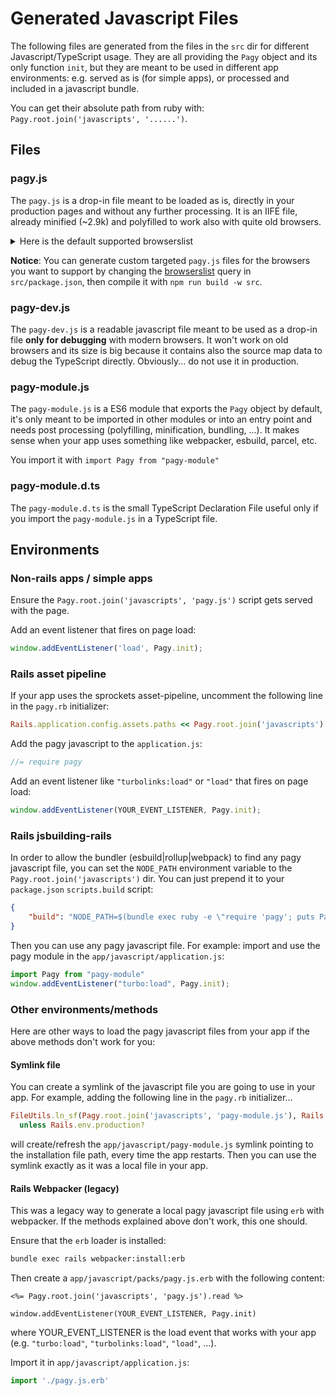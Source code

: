 # Generated Javascript Files

The following files are generated from the files in the `src` dir for different Javascript/TypeScript usage. They are all providing the `Pagy` object and its only function `init`, but they are meant to be used in different app environments: e.g. served as is (for simple apps), or processed and included in a javascript bundle.

You can get their absolute path from ruby with: `Pagy.root.join('javascripts', '......')`.

## Files

### pagy.js

The `pagy.js` is a drop-in file meant to be loaded as is, directly in your production pages and without any further processing. It is an IIFE file, already minified (~2.9k) and polyfilled to work also with quite old browsers.

<details>

<summary>Here is the default supported browserslist</summary>

- and_chr 96
- and_ff 95
- and_qq 10.4
- and_uc 12.12
- android 96
- baidu 7.12
- chrome 97
- chrome 96
- chrome 95
- chrome 94
- edge 97
- edge 96
- firefox 96
- firefox 95
- firefox 94
- firefox 91
- firefox 78
- ie 11
- ios_saf 15.2
- ios_saf 15.0-15.1
- ios_saf 14.5-14.8
- ios_saf 14.0-14.4
- ios_saf 12.2-12.5
- kaios 2.5
- op_mini all
- op_mob 64
- opera 82
- opera 81
- safari 15.2
- safari 15.1
- safari 14.1
- safari 13.1
- samsung 15.0
- samsung 14.0

</details>

**Notice**: You can generate custom targeted `pagy.js` files for the browsers you want to support by changing the [browserslist](https://github.com/browserslist/browserslist) query in `src/package.json`, then compile it with `npm run build -w src`.

### pagy-dev.js

The `pagy-dev.js` is a readable javascript file meant to be used as a drop-in file **only for debugging** with modern browsers. It won't work on old browsers and its size is big because it contains also the source map data to debug the TypeScript directly. Obviously... do not use it in production.

### pagy-module.js

The `pagy-module.js` is a ES6 module that exports the `Pagy` object by default, it's only meant to be imported in other modules or into an entry point and needs post processing (polyfilling, minification, bundling, ...). It makes sense when your app uses something like webpacker, esbuild, parcel, etc.

You import it with `import Pagy from "pagy-module"`

### pagy-module.d.ts

The `pagy-module.d.ts` is the small TypeScript Declaration File useful only if you import the `pagy-module.js` in a TypeScript file.

## Environments

### Non-rails apps / simple apps

Ensure the `Pagy.root.join('javascripts', 'pagy.js')` script gets served with the page.

Add an event listener that fires on page load:

```js
window.addEventListener('load', Pagy.init);
```

### Rails asset pipeline

If your app uses the sprockets asset-pipeline, uncomment the following line in the `pagy.rb` initializer:

```ruby
Rails.application.config.assets.paths << Pagy.root.join('javascripts')
```

Add the pagy javascript to the `application.js`:

```js
//= require pagy
```

Add an event listener like `"turbolinks:load"` or `"load"` that fires on page load:

```js
window.addEventListener(YOUR_EVENT_LISTENER, Pagy.init);
```

### Rails jsbuilding-rails

In order to allow the bundler (esbuild|rollup|webpack) to find any pagy javascript file, you can set the `NODE_PATH` environment variable to the `Pagy.root.join('javascripts')` dir. You can just prepend it to your `package.json` `scripts.build` script:

```json
{
    "build": "NODE_PATH=$(bundle exec ruby -e \"require 'pagy'; puts Pagy.root.join('javascripts')\") <your original script>"
}
```

Then you can use any pagy javascript file. For example: import and use the pagy module in the `app/javascript/application.js`:

```js
import Pagy from "pagy-module"
window.addEventListener("turbo:load", Pagy.init);
```

### Other environments/methods

Here are other ways to load the pagy javascript files from your app if the above methods don't work for you:

#### Symlink file

You can create a symlink of the javascript file you are going to use in your app. For example, adding the following line in the `pagy.rb` initializer...

```ruby
FileUtils.ln_sf(Pagy.root.join('javascripts', 'pagy-module.js'), Rails.root.join('app', 'javascript')) \
  unless Rails.env.production? 
```

will create/refresh the `app/javascript/pagy-module.js` symlink pointing to the installation file path, every time the app restarts. Then you can use the symlink exactly as it was a local file in your app.

#### Rails Webpacker (legacy)

This was a legacy way to generate a local pagy javascript file using `erb` with webpacker. If the methods explained above don't work, this one should.

Ensure that the `erb` loader is installed:

```sh
bundle exec rails webpacker:install:erb
```

Then create a `app/javascript/packs/pagy.js.erb` with the following content:

```erb
<%= Pagy.root.join('javascripts', 'pagy.js').read %>

window.addEventListener(YOUR_EVENT_LISTENER, Pagy.init)
```

where YOUR_EVENT_LISTENER is the load event that works with your app (e.g. `"turbo:load"`, `"turbolinks:load"`, `"load"`, ...).

Import it in `app/javascript/application.js`:

```js
import './pagy.js.erb'
```
